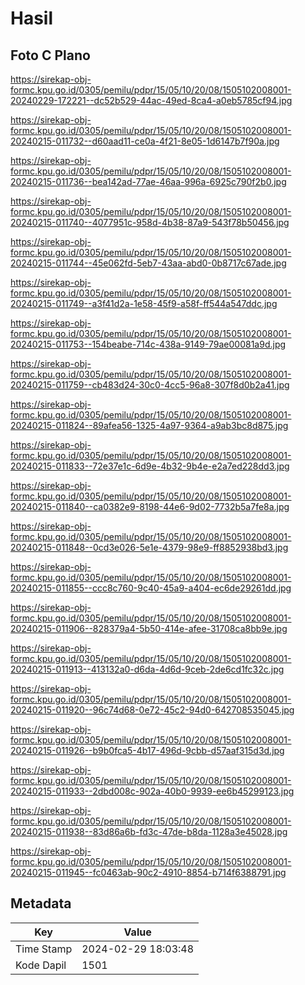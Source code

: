 # Hasil

## Foto C Plano

https://sirekap-obj-formc.kpu.go.id/0305/pemilu/pdpr/15/05/10/20/08/1505102008001-20240229-172221--dc52b529-44ac-49ed-8ca4-a0eb5785cf94.jpg

https://sirekap-obj-formc.kpu.go.id/0305/pemilu/pdpr/15/05/10/20/08/1505102008001-20240215-011732--d60aad11-ce0a-4f21-8e05-1d6147b7f90a.jpg

https://sirekap-obj-formc.kpu.go.id/0305/pemilu/pdpr/15/05/10/20/08/1505102008001-20240215-011736--bea142ad-77ae-46aa-996a-6925c790f2b0.jpg

https://sirekap-obj-formc.kpu.go.id/0305/pemilu/pdpr/15/05/10/20/08/1505102008001-20240215-011740--4077951c-958d-4b38-87a9-543f78b50456.jpg

https://sirekap-obj-formc.kpu.go.id/0305/pemilu/pdpr/15/05/10/20/08/1505102008001-20240215-011744--45e062fd-5eb7-43aa-abd0-0b8717c67ade.jpg

https://sirekap-obj-formc.kpu.go.id/0305/pemilu/pdpr/15/05/10/20/08/1505102008001-20240215-011749--a3f41d2a-1e58-45f9-a58f-ff544a547ddc.jpg

https://sirekap-obj-formc.kpu.go.id/0305/pemilu/pdpr/15/05/10/20/08/1505102008001-20240215-011753--154beabe-714c-438a-9149-79ae00081a9d.jpg

https://sirekap-obj-formc.kpu.go.id/0305/pemilu/pdpr/15/05/10/20/08/1505102008001-20240215-011759--cb483d24-30c0-4cc5-96a8-307f8d0b2a41.jpg

https://sirekap-obj-formc.kpu.go.id/0305/pemilu/pdpr/15/05/10/20/08/1505102008001-20240215-011824--89afea56-1325-4a97-9364-a9ab3bc8d875.jpg

https://sirekap-obj-formc.kpu.go.id/0305/pemilu/pdpr/15/05/10/20/08/1505102008001-20240215-011833--72e37e1c-6d9e-4b32-9b4e-e2a7ed228dd3.jpg

https://sirekap-obj-formc.kpu.go.id/0305/pemilu/pdpr/15/05/10/20/08/1505102008001-20240215-011840--ca0382e9-8198-44e6-9d02-7732b5a7fe8a.jpg

https://sirekap-obj-formc.kpu.go.id/0305/pemilu/pdpr/15/05/10/20/08/1505102008001-20240215-011848--0cd3e026-5e1e-4379-98e9-ff8852938bd3.jpg

https://sirekap-obj-formc.kpu.go.id/0305/pemilu/pdpr/15/05/10/20/08/1505102008001-20240215-011855--ccc8c760-9c40-45a9-a404-ec6de29261dd.jpg

https://sirekap-obj-formc.kpu.go.id/0305/pemilu/pdpr/15/05/10/20/08/1505102008001-20240215-011906--828379a4-5b50-414e-afee-31708ca8bb9e.jpg

https://sirekap-obj-formc.kpu.go.id/0305/pemilu/pdpr/15/05/10/20/08/1505102008001-20240215-011913--413132a0-d6da-4d6d-9ceb-2de6cd1fc32c.jpg

https://sirekap-obj-formc.kpu.go.id/0305/pemilu/pdpr/15/05/10/20/08/1505102008001-20240215-011920--96c74d68-0e72-45c2-94d0-642708535045.jpg

https://sirekap-obj-formc.kpu.go.id/0305/pemilu/pdpr/15/05/10/20/08/1505102008001-20240215-011926--b9b0fca5-4b17-496d-9cbb-d57aaf315d3d.jpg

https://sirekap-obj-formc.kpu.go.id/0305/pemilu/pdpr/15/05/10/20/08/1505102008001-20240215-011933--2dbd008c-902a-40b0-9939-ee6b45299123.jpg

https://sirekap-obj-formc.kpu.go.id/0305/pemilu/pdpr/15/05/10/20/08/1505102008001-20240215-011938--83d86a6b-fd3c-47de-b8da-1128a3e45028.jpg

https://sirekap-obj-formc.kpu.go.id/0305/pemilu/pdpr/15/05/10/20/08/1505102008001-20240215-011945--fc0463ab-90c2-4910-8854-b714f6388791.jpg


## Metadata

| Key        | Value               |
| ---------- | ------------------- |
| Time Stamp | 2024-02-29 18:03:48 |
| Kode Dapil | 1501                |



